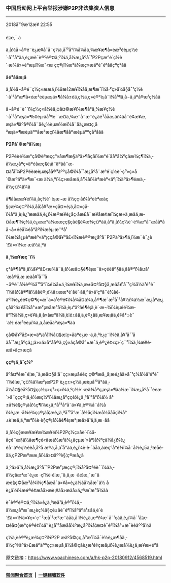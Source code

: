 ### 中国启动网上平台举报涉嫌P2P非法集资人信息
------------------------

<div class="published">
 <span class="date" title="ä¸­å½æ¶é´">
  <time datetime="2018-09-12T22:55:24+08:00">
   2018å¹´9æ12æ¥ 22:55
  </time>
 </span>
</div>
<br/>
<div class="wsw">
 <span class="dateline">
  é¦æ¸¯ â
 </span>
 <p>
  ä¸­å½å¬å®é¨è¿æ¥å¯å¨ç½ä¸å¹³å°ï¼å¼åä¸¾æ¥æ¶å«éæ³éèµç½è´·å¹³å°ãä¸è¿æè¯è®ºè®¤ä¸ºï¼ä¸­å½æ¿åºå¯¹P2Pç­æ°é´ç½è´·æ¾ä»»èªæµï¼æ¯«æ çç®¡ï¼æ°ä¼æç»æäºè¯éªååçºç²åã
 </p>
 <div class="wsw__embed">
 </div>
 <p>
  <strong>
   âé³ååæ¡â
  </strong>
 </p>
 <p>
  ä¸­å½å¬å®é¨ç½ç«ææä¸ï¼9æ12æ¥ï¼åå¸æ¶æ¯ï¼å·²ç»å¼å§å¯¹ç½è´·å¹³å°æ¶å«éæ³éèµæ¡ä»¶å¼å±éä¸­ç½ä¸ç»è®°è¡å¨ï¼å¹¶ä¸å¬å¸äºå®æ¹ç½åã
 </p>
 <p>
  å¬å®é¨è¯´ï¼ç½ç«å¼éä¸¤å¤©æ¥ï¼æ¶å°ä¸¾æ¥ç½è´·å¹³å°æ¡ä»¶50èµ·ãå¹¶è¯´æ­¤ä¸¾æ¨å¨æ¨è¿âé³ååæ¡âï¼âå¨é¢æ¥æ¸æ¡ä»¶äºå®ï¼å¨åè¿½èµæ½æï¼å¨åä¿æ¤ç¸å³æ¡ä»¶æèµäººåæ³æçï¼åæ¶ååºæèµäººçå³åâã
 </p>
 <p>
  <strong>
   P2På´©æºå½æ¡
  </strong>
 </p>
 <p>
  P2Péèé¾æ°çå©èªæç­ç³»åæ¶æ§äºä»¶åçåï¼æ°é´ååºå¼ºçãæ¾ç¶ï¼ä¸­å½æ¿åºç»äºéåæç§è¡å¨äºãå¨æ­¤ä¹åï¼P2Péèæèµæ¡åå®³äººçå©ï¼å¯¹æ¿åºå¨æ°é´ç½è´·ç³»ç»å´©æºäºä»¶æ¯«æ ä½ä¸ºï¼ç»æåæä¸å¹¼å­ï¼èªæèº«äº¡ï¼äºä»¶éæä¸­å½ç¤¾ä¼ã
 </p>
 <p>
  å¶ååææ¥éï¼ä¸åç½è´·è¡æ¬æ å½çç·å­ï¼å²èèªæãç§çæ¾ç¤ºï¼ä¸åå¦å¥³æ±çå¤±è¡ä¸å¤«çå­ï¼å°ä¸è¡è¿¹ææãä¸è¿ï¼æ®æ¥è¿åç·å­æ­£å¨æ¥åæ¢æï¼çæ­»ä¸æãä¸æ­¤åæ¶ï¼ç½ä¸è¿ææ°ä¼ææçç§çåè§é¢æ¾ç¤ºãä¸å°ä¸­å½ç½è´·é¾æ°å¨æååºåå¬å±ééå¼éå°åºï¼æèµ·æ¨ªå¹ï¼æ¼å¿µèªæèº«äº¡ççå©å¥³å£«ï¼æè®®æ¿åºå¨P2Päºä»¶ä¸­ï¼æ¨è¯¿è´£ä»»ï¼æ æä½ä¸ºã
 </p>
 <p>
  <strong>
   ä¸¾æ¥æç¨ï¼
  </strong>
 </p>
 <p>
  ç³å®¶åºä¸ä½å¥³å£«æ¾å¨ä¸­å½æå¤§é¶è¡æ¨ä»çéèäº§åä¸­åå®³ï¼å¤å¹´æå®å¸æ æãå¥¹å¯¹å¬å®é¨å¼è®¾å¹³å°ï¼é¼å±ä¸¾æ¥ï¼ä¸æ±å¤ªå¤§å¸æãå¥¹å¯¹ç¾å½ä¹é³è¯´ï¼âå½å®¶å½ååè®¸é¼å±ææ°é´åè´·ãä¸ºä»ä¹ç°å¨é½åé­äºï¼è¿éé¢ç©¶ç«æ¯ä»ä¹é®é¢ï¼å¾å¤ä¼ä¸å®¶æ¯æ³å¹²å¥½ï¼ä½æ¯æ¿åºæ¿ç­åäºä»¥åï¼å°±æ²¡æåæ³å¾ä¸èµ°äºãé¶è¡ä¸è´·æ¬¾ï¼èµéé¾æ­äºï¼ä¼ä¸ç»è¥ä¸ä¸å»ãæ°ä¼ä¸è¦é±ãä¸ä¸è®¿ãä¸æ¥æ¡ãä¸é¢å°±è¯´ä½ éæ³éèµï¼ä¸ä¸åæåäºæ¡ä»¶ãâ
 </p>
 <p>
  çå©å¥³å£«æ­»äº¡ä¹åï¼å¤§æ¦ç»åäºè¿æ ·ä¸ä¸ªè¿ç¨ï¼èä¸å¥¹å¯¹åãå¯¹æ¿åºçä¿¡ä»»ä»å°åå®ä¸ç§»ãçå©å°±æ¯ä¸è®¿è¢«ç»´ç¨³ï¼ä¸¾æ¥é­æå»åç»æçã
 </p>
 <p>
  <strong>
   çç®¡ä¸å¯ç¼º
  </strong>
 </p>
 <p>
  åºå¤ªéæ¯é¦æ¸¯ä¸­æå¤§å­¦å¨çç»æµåéèç ç©¶æå¸¸å¡æé¿ãä»å¯¹ç¾å½ä¹é³è¯´ï¼é¦æ¸¯ç¤¾ä¼æ²¡æP2P è¿ç±»ç½ä¸æèµå¹³å°ãä¸­å½å¤§éåºå¤§çç½ç»ç³»ç»ï¼ä¸ºç½è´·æä¾åºç¡æ¡ä»¶ãä½æ¯ï¼æ¿åºå¯¹éèæ´»å¨ççç®¡ä¸è½æç¼ºï¼âæ¿åºççè¦è¿ä¸ªå¹³å°ï¼ä½ å°±å¾è§ç®¡ãå½ç¶ï¼è¿ä¸ªå¹³å°å¯ä»¥ä¸è®¾å¨å½åï¼è¿æ ·å¾é¾çç®¡ãå¦æè¿ä¸ªå¹³å°æ¯å½åçï¼æå½ååå­çï¼å°±è¦æä¸ä¸ªæ³ï¼è·è§ç®¡å½åé¶è¡æ²¡æä»ä¹ä¸ä¸æ ·ãâ
 </p>
 <p>
  ä¸­å½ç§ææ¥æ¥æ¾æ¥éï¼P2Pç½ç»åè´·ï¼å­åçé¨æ§ä½ãæ¶çé«ãæä½æ¹ä¾¿ãçµæ´»åº¦å¼ºç­ä¼å¿ï¼è¿éå¨äºèç½éèå¸åºå æ®ä¸å¸­ä¹å°ãä¸è¿ï¼è·è·¯ãåä¸ãæç°å°é¾ï¼å¨å½è¿5ä¸ªæåé­åä¸çP2Pæºææ¸åï¼ä»¤äººè§¦ç®æå¿ã
 </p>
 <p>
  ä¸ºä»ä¹ä¸­å½æ¿åºå¯¹P2Pæ²¡æçç®¡ï¼åºå¤ªéè¯´ï¼âä¸­å½çåæ³æ¯è¿æ ·çï¼è·é¦æ¸¯ä¸ä¸æ ·ãé¦æ¸¯æ¯åæè§ç©åæ³å¾ï¼ç¶åæå¯ä»¥å»è¿ä½ãå½åæ¯ä½ åè¿ä½ï¼æé®é¢æåå»æè¡¥ãå»æãå»ä¿®æ¹æ³å¾ãâ
 </p>
 <p>
  è¯è®ºè®¤ä¸ºï¼ä»è¿ä¸ªæä¹ä¸è®²ï¼ä¸­å½æ¿åºæ¯æ¿èç¾å§çé±åè¯éªï¼åºäºä¹±å­ä¸è´è´£ä»»ï¼ä»¥ç»´ç¨³æå¹³æ°æ¨ãåä¸å ï¼é¿ä¸æºï¼æ¯å¯¹çãä¸è¿ï¼å¯¹å¦æ­¤éå¤§æ°çé®é¢ï¼ä¹ è¿å¹³åæåå¼ºæ¿åºï¼å¦æ­¤è¯éªï¼å°±æ¯èèäººå½ã
 </p>
 <p>
  ç½ä¸èè®ºè¿æ¾ç¤ºï¼P2P æäºå©çç¸å³æ¹ï¼å¯è½è¿æ¶åä¸­å½çº¢äºä»£æäºäººçç»æµå¸å½å©çãè¿æ¹é¢çæåµï¼è¿æå¾è¿ä¸æ­¥æ«é²ã
 </p>
</div>

原文链接：https://www.voachinese.com/a/hk-p2p-20180912/4568519.html


------------------------
#### [禁闻聚合首页](https://github.com/gfw-breaker/banned-news/blob/master/README.md) &nbsp;|&nbsp;  [一键翻墙软件](https://github.com/gfw-breaker/nogfw/blob/master/README.md)
